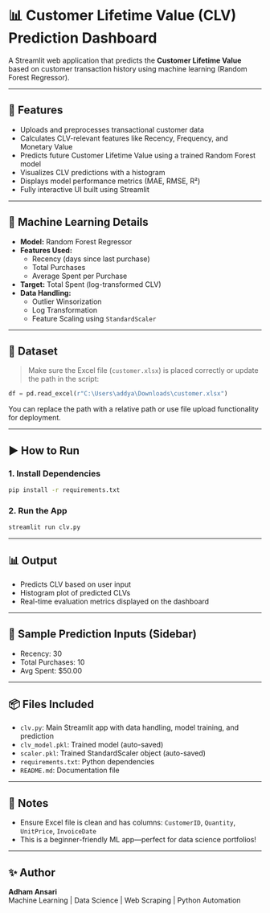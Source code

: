 # 📊 Customer Lifetime Value (CLV) Prediction Dashboard

A Streamlit web application that predicts the **Customer Lifetime Value** based on customer transaction history using machine learning (Random Forest Regressor).

---

## 🚀 Features

- Uploads and preprocesses transactional customer data
- Calculates CLV-relevant features like Recency, Frequency, and Monetary Value
- Predicts future Customer Lifetime Value using a trained Random Forest model
- Visualizes CLV predictions with a histogram
- Displays model performance metrics (MAE, RMSE, R²)
- Fully interactive UI built using Streamlit

---

## 🧪 Machine Learning Details

- **Model:** Random Forest Regressor
- **Features Used:**
  - Recency (days since last purchase)
  - Total Purchases
  - Average Spent per Purchase
- **Target:** Total Spent (log-transformed CLV)
- **Data Handling:**
  - Outlier Winsorization
  - Log Transformation
  - Feature Scaling using `StandardScaler`

---

## 📁 Dataset

> Make sure the Excel file (`customer.xlsx`) is placed correctly or update the path in the script:
```python
df = pd.read_excel(r"C:\Users\addya\Downloads\customer.xlsx")
```

You can replace the path with a relative path or use file upload functionality for deployment.

---

## ▶️ How to Run

### 1. Install Dependencies
```bash
pip install -r requirements.txt
```

### 2. Run the App
```bash
streamlit run clv.py
```

---

## 📊 Output

- Predicts CLV based on user input
- Histogram plot of predicted CLVs
- Real-time evaluation metrics displayed on the dashboard

---

## 🧠 Sample Prediction Inputs (Sidebar)
- Recency: 30
- Total Purchases: 10
- Avg Spent: $50.00

---

## 📦 Files Included
- `clv.py`: Main Streamlit app with data handling, model training, and prediction
- `clv_model.pkl`: Trained model (auto-saved)
- `scaler.pkl`: Trained StandardScaler object (auto-saved)
- `requirements.txt`: Python dependencies
- `README.md`: Documentation file

---

## 📌 Notes

- Ensure Excel file is clean and has columns: `CustomerID`, `Quantity`, `UnitPrice`, `InvoiceDate`
- This is a beginner-friendly ML app—perfect for data science portfolios!

---

## ✨ Author

**Adham Ansari**  
Machine Learning | Data Science | Web Scraping | Python Automation
